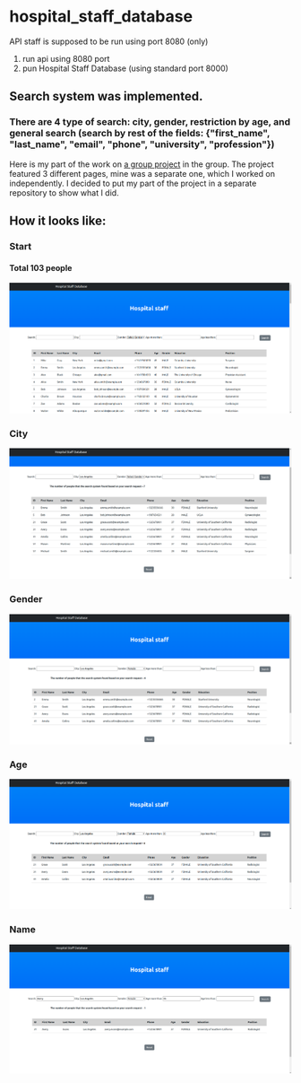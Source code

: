 # hospital_staff_database
  
API staff is supposed to be run using port 8080 (only)  
  
1. run api using 8080 port  
2. pun Hospital Staff Database (using standard port 8000)  
    

## Search system was implemented.  
### There are 4 type of search: city, gender, restriction by age, and general search (search by rest of the fields: {"first_name", "last_name", "email", "phone", "university", "profession"})  
  
  Here is my part of the work on [a group project](https://github.com/mkskh/hospital_database_-group_project-) in the group. The project featured 3 different pages, mine was a separate one, which I worked on independently. I decided to put my part of the project in a separate repository to show what I did.  

  ## How it looks like:
    
### Start  

  #### Total 103 people
  
![home](./!resources/media/start.png)    
    
### City  
  
![home](./!resources/media/city.png)  
  
### Gender  
  
![home](./!resources/media/gender.png)  
  
  ### Age
  
![home](./!resources/media/age.png)  
  
### Name  
  
![home](./!resources/media/name.png)    
  

